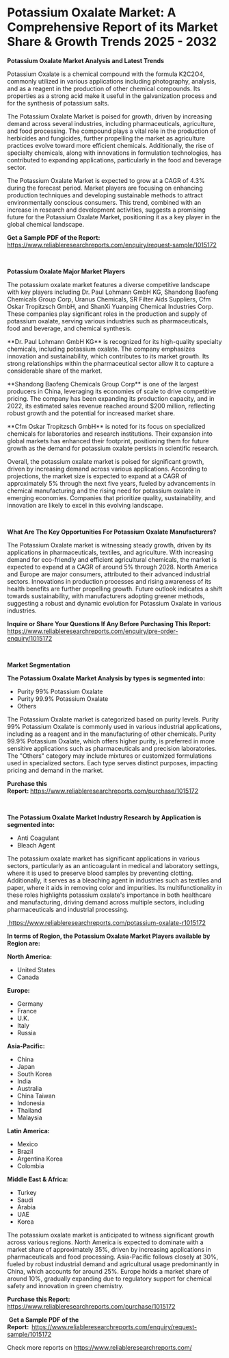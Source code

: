 <p><h1>Potassium Oxalate Market: A Comprehensive Report of its Market Share & Growth Trends 2025 - 2032</h1></p><p><strong>Potassium Oxalate Market Analysis and Latest Trends</strong></p>
<p><p>Potassium Oxalate is a chemical compound with the formula K2C2O4, commonly utilized in various applications including photography, analysis, and as a reagent in the production of other chemical compounds. Its properties as a strong acid make it useful in the galvanization process and for the synthesis of potassium salts.</p><p>The Potassium Oxalate Market is poised for growth, driven by increasing demand across several industries, including pharmaceuticals, agriculture, and food processing. The compound plays a vital role in the production of herbicides and fungicides, further propelling the market as agriculture practices evolve toward more efficient chemicals. Additionally, the rise of specialty chemicals, along with innovations in formulation technologies, has contributed to expanding applications, particularly in the food and beverage sector.</p><p>The Potassium Oxalate Market is expected to grow at a CAGR of 4.3% during the forecast period. Market players are focusing on enhancing production techniques and developing sustainable methods to attract environmentally conscious consumers. This trend, combined with an increase in research and development activities, suggests a promising future for the Potassium Oxalate Market, positioning it as a key player in the global chemical landscape.</p></p>
<p><strong>Get a Sample PDF of the Report:&nbsp;</strong> <a href="https://www.reliableresearchreports.com/enquiry/request-sample/1015172?utm_campaign=3090&utm_medium=2&utm_source=Github&utm_content=ia&utm_term=06032025&utm_id=potassium-oxalate">https://www.reliableresearchreports.com/enquiry/request-sample/1015172</a></p>
<p>&nbsp;</p>
<p><strong>Potassium Oxalate Major Market Players</strong></p>
<p><p>The potassium oxalate market features a diverse competitive landscape with key players including Dr. Paul Lohmann GmbH KG, Shandong Baofeng Chemicals Group Corp, Uranus Chemicals, SR Filter Aids Suppliers, Cfm Oskar Tropitzsch GmbH, and ShanXi Yuanping Chemical Industries Corp. These companies play significant roles in the production and supply of potassium oxalate, serving various industries such as pharmaceuticals, food and beverage, and chemical synthesis.</p><p>**Dr. Paul Lohmann GmbH KG** is recognized for its high-quality specialty chemicals, including potassium oxalate. The company emphasizes innovation and sustainability, which contributes to its market growth. Its strong relationships within the pharmaceutical sector allow it to capture a considerable share of the market.</p><p>**Shandong Baofeng Chemicals Group Corp** is one of the largest producers in China, leveraging its economies of scale to drive competitive pricing. The company has been expanding its production capacity, and in 2022, its estimated sales revenue reached around $200 million, reflecting robust growth and the potential for increased market share.</p><p>**Cfm Oskar Tropitzsch GmbH** is noted for its focus on specialized chemicals for laboratories and research institutions. Their expansion into global markets has enhanced their footprint, positioning them for future growth as the demand for potassium oxalate persists in scientific research.</p><p>Overall, the potassium oxalate market is poised for significant growth, driven by increasing demand across various applications. According to projections, the market size is expected to expand at a CAGR of approximately 5% through the next five years, fueled by advancements in chemical manufacturing and the rising need for potassium oxalate in emerging economies. Companies that prioritize quality, sustainability, and innovation are likely to excel in this evolving landscape.</p></p>
<p>&nbsp;</p>
<p><strong>What Are The Key Opportunities For Potassium Oxalate Manufacturers?</strong></p>
<p><p>The Potassium Oxalate market is witnessing steady growth, driven by its applications in pharmaceuticals, textiles, and agriculture. With increasing demand for eco-friendly and efficient agricultural chemicals, the market is expected to expand at a CAGR of around 5% through 2028. North America and Europe are major consumers, attributed to their advanced industrial sectors. Innovations in production processes and rising awareness of its health benefits are further propelling growth. Future outlook indicates a shift towards sustainability, with manufacturers adopting greener methods, suggesting a robust and dynamic evolution for Potassium Oxalate in various industries.</p></p>
<p><strong>Inquire or Share Your Questions If Any Before Purchasing This Report:</strong> <a href="https://www.reliableresearchreports.com/enquiry/pre-order-enquiry/1015172?utm_campaign=3090&utm_medium=2&utm_source=Github&utm_content=ia&utm_term=06032025&utm_id=potassium-oxalate">https://www.reliableresearchreports.com/enquiry/pre-order-enquiry/1015172</a></p>
<p>&nbsp;</p>
<p><strong>Market Segmentation</strong></p>
<p><strong>The Potassium Oxalate Market Analysis by types is segmented into:</strong></p>
<p><ul><li>Purity 99% Potassium Oxalate</li><li>Purity 99.9% Potassium Oxalate</li><li>Others</li></ul></p>
<p><p>The Potassium Oxalate market is categorized based on purity levels. Purity 99% Potassium Oxalate is commonly used in various industrial applications, including as a reagent and in the manufacturing of other chemicals. Purity 99.9% Potassium Oxalate, which offers higher purity, is preferred in more sensitive applications such as pharmaceuticals and precision laboratories. The "Others" category may include mixtures or customized formulations used in specialized sectors. Each type serves distinct purposes, impacting pricing and demand in the market.</p></p>
<p><strong>Purchase this Report:&nbsp;</strong><a href="https://www.reliableresearchreports.com/purchase/1015172?utm_campaign=3090&utm_medium=2&utm_source=Github&utm_content=ia&utm_term=06032025&utm_id=potassium-oxalate">https://www.reliableresearchreports.com/purchase/1015172</a></p>
<p>&nbsp;</p>
<p><strong>The Potassium Oxalate Market Industry Research by Application is segmented into:</strong></p>
<p><ul><li>Anti Coagulant</li><li>Bleach Agent</li></ul></p>
<p><p>The potassium oxalate market has significant applications in various sectors, particularly as an anticoagulant in medical and laboratory settings, where it is used to preserve blood samples by preventing clotting. Additionally, it serves as a bleaching agent in industries such as textiles and paper, where it aids in removing color and impurities. Its multifunctionality in these roles highlights potassium oxalate's importance in both healthcare and manufacturing, driving demand across multiple sectors, including pharmaceuticals and industrial processing.</p></p>
<p><a href="https://www.reliableresearchreports.com/potassium-oxalate-r1015172?utm_campaign=3090&utm_medium=2&utm_source=Github&utm_content=ia&utm_term=06032025&utm_id=potassium-oxalate">&nbsp;https://www.reliableresearchreports.com/potassium-oxalate-r1015172</a></p>
<p><strong>In terms of Region, the Potassium Oxalate Market Players available by Region are:</strong></p>
<p>
    <p> <strong> North America: </strong>
        <ul>
            <li>United States</li>
            <li>Canada</li>
        </ul>
        </p> 
    <p> <strong> Europe: </strong>
        <ul>
            <li>Germany</li>
            <li>France</li>
            <li>U.K.</li>
            <li>Italy</li>
            <li>Russia</li>
        </ul>
        </p> 
    <p> <strong> Asia-Pacific: </strong>
        <ul>
            <li>China</li>
            <li>Japan</li>
            <li>South Korea</li>
            <li>India</li>
            <li>Australia</li>
            <li>China Taiwan</li>
            <li>Indonesia</li>
            <li>Thailand</li>
            <li>Malaysia</li>
        </ul>
        </p> 
    <p> <strong> Latin America: </strong>
        <ul>
            <li>Mexico</li>
            <li>Brazil</li>
            <li>Argentina Korea</li>
            <li>Colombia</li>
        </ul>
        </p> 
    <p> <strong> Middle East & Africa: </strong>
        <ul>
            <li>Turkey</li>
            <li>Saudi</li>
            <li>Arabia</li>
            <li>UAE</li>
            <li>Korea</li>
        </ul>
    </p>
    </p>
<p><p>The potassium oxalate market is anticipated to witness significant growth across various regions. North America is expected to dominate with a market share of approximately 35%, driven by increasing applications in pharmaceuticals and food processing. Asia-Pacific follows closely at 30%, fueled by robust industrial demand and agricultural usage predominantly in China, which accounts for around 25%. Europe holds a market share of around 10%, gradually expanding due to regulatory support for chemical safety and innovation in green chemistry.</p></p>
<p><strong>Purchase this Report: </strong><a href="https://www.reliableresearchreports.com/purchase/1015172?utm_campaign=3090&utm_medium=2&utm_source=Github&utm_content=ia&utm_term=06032025&utm_id=potassium-oxalate">https://www.reliableresearchreports.com/purchase/1015172</a></p>
<p>&nbsp;<strong>Get a Sample PDF of the Report:&nbsp;&nbsp;</strong><a href="https://www.reliableresearchreports.com/enquiry/request-sample/1015172?utm_campaign=3090&utm_medium=2&utm_source=Github&utm_content=ia&utm_term=06032025&utm_id=potassium-oxalate">https://www.reliableresearchreports.com/enquiry/request-sample/1015172</a></p>
<p><strong></strong></p>
<p>Check more reports on <a href="https://www.reliableresearchreports.com/?utm_campaign=3090&utm_medium=2&utm_source=Github&utm_content=ia&utm_term=06032025&utm_id=potassium-oxalate">https://www.reliableresearchreports.com/</a></p>